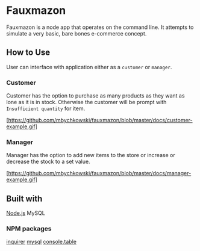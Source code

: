 # Fauxmazon
Fauxmazon is a node app that operates on the command line. It attempts to simulate a very basic, bare bones e-commerce concept.

## How to Use
User can interface with application either as a `customer` or `manager`.

### Customer
Customer has the option to purchase as many products as they want as lone as it is in stock. Otherwise the customer will be prompt with `Insufficient quantity` for item.
<!-- GIF here -->
[https://github.com/mbychkowski/fauxmazon/blob/master/docs/customer-example.gif]

### Manager
Manager has the option to add new items to the store or increase or decrease the stock to a set value.
<!-- GIF here -->
[https://github.com/mbychkowski/fauxmazon/blob/master/docs/manager-example.gif]

## Built with
[Node.js](https://nodejs.org/en/docs/)
MySQL

### NPM packages
[inquirer](https://www.npmjs.com/package/inquirer)
[mysql](https://www.npmjs.com/package/mysql)
[console.table](https://www.npmjs.com/package/console.table)
